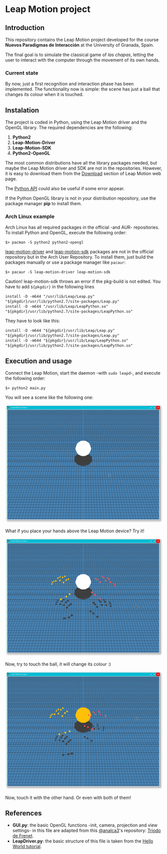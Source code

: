 # Leap Motion project

## Introduction
This repository contains the Leap Motion project developed for the course **Nuevos Paradigmas de Interacción** at the University of Granada, Spain.

The final goal is to simulate the classical game of *las chapas*, letting the user to interact with the computer through the movement of its own hands.

### Current state
By now, just a first recognition and interaction phase has been implemented. The functionality now is simple: the scene has just a ball that changes its colour when it is touched.

## Instalation
The project is coded in Python, using the Leap Motion driver and the OpenGL library. The required dependencies are the following:

1. **Python2**
2. **Leap-Motion-Driver**
3. **Leap-Motion-SDK**
4. **Python2-OpenGL**

The most common distributions have all the library packages needed, but maybe the Leap Motion driver and SDK are not in the repositories. However, it is easy to download them from the [Download](https://developer.leapmotion.com/downloads) section of Leap Motion web page.


The [Python API](https://developer.leapmotion.com/documentation/python/index.html) could also be useful if some error appear.

If the Python OpenGL library is not in your distribution repository, use the package manager **pip** to install them.

### Arch Linux example
Arch Linux has all required packages in the official -and AUR- repositories. To install Python and OpenGL, execute the following order:
```
$> pacman -S python2 python2-opengl
```

[leap-motion-driver](https://aur.archlinux.org/packages/leap-motion-driver) and [leap-motion-sdk](https://aur.archlinux.org/packages/leap-motion-sdk) packages are not in the official repository but in the Arch User Repository. To install them, just build the packages manually or use a package manager like `pacaur`:

```
$> pacaur -S leap-motion-driver leap-motion-sdk
```

Caution! leap-motion-sdk throws an error if the pkg-build is not edited. You have to add `${pkgdir}` in the following lines
```
install -D -m644 "/usr/lib/Leap/Leap.py" "${pkgdir}/usr/lib/python2.7/site-packages/Leap.py"
install -D -m644 "/usr/lib/Leap/LeapPython.so" "${pkgdir}/usr/lib/python2.7/site-packages/LeapPython.so"
```

They have to look like this:
```
install -D -m644 "${pkgdir}/usr/lib/Leap/Leap.py" "${pkgdir}/usr/lib/python2.7/site-packages/Leap.py"
install -D -m644 "${pkgdir}/usr/lib/Leap/LeapPython.so" "${pkgdir}/usr/lib/python2.7/site-packages/LeapPython.so"
```

## Execution and usage
Connect the Leap Motion, start the daemon -with `sudo leapd`-, and execute the following order:
```
$> python2 main.py
```

You will see a scene like the following one:

![Primera escena](Screenshots/FirstScreen.png)

What if you place your hands above the Leap Motion device? Try it!

![Reconocimiento de manos](Screenshots/SecondScreen.png)

Now, try to touch the ball, it will change its colour :)

![Interacción](Screenshots/ThirdScreen.png)

Now, touch it with the other hand. Or even with both of them!

## References
* **GUI.py**: the basic OpenGL functions -init, camera, projection and view settings- in this file are adapted from this [@analca3](https://github.com/analca3)'s repository: [Triodo de Frenet](https://github.com/analca3/TriedroFrenet_Evoluta).
* **LeapDriver.py**: the basic structure of this file is taken from the [Hello World tutorial](https://developer.leapmotion.com/documentation/python/devguide/Sample_Tutorial.html).
